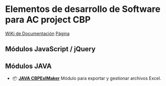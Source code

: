 # Elementos de desarrollo de Software para AC  project CBP

<a href="https://github.com/alpeza/GreenCompany/wiki">WiKi de Documentación</a>
<a href="https://alpeza.github.io/GreenCompany/">Página</a>

## Módulos JavaScript / jQuery

## Módulos JAVA

* 📦 [__JAVA CBPExlMaker__](https://github.com/alpeza/GreenCompany/wiki/JAVA-CBPExlMaker) Módulo para exportar y gestionar archivos Excel.

